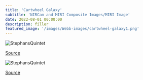 ```yaml
---
title: 'Cartwheel Galaxy'
subtitle: 'NIRCam and MIRI Composite Images/MIRI Image'
date: 2022-08-01 00:00:00
description: filler
featured_image: '/images/Webb-images/cartwheel-galaxy1.png'
---
```



![StephansQuintet](/site/images/Webb-images/cartwheel-galaxy1.png)

[Source](https://webbtelescope.org/contents/media/images/2022/039/01G8JXN0K2VBQP112RNSQWTCTH)

![StephansQuintet](/site/images/Webb-images/cartwheel-galaxy2.png)

[Source](https://webbtelescope.org/contents/media/images/2022/039/01G8KC9T6W06S1KXHA5KV00HM3)